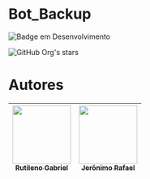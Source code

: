 # Bot_Backup

<!-- <h4 align="center"> 
    :construction:  Projeto em construção  :construction:
</h4>
 -->
![Badge em Desenvolvimento](http://img.shields.io/static/v1?label=STATUS&message=EM%20DESENVOLVIMENTO&color=GREEN&style=for-the-badge)

![GitHub Org's stars](https://img.shields.io/github/stars/camilafernanda?style=social)

# Autores

| [<img src="https://avatars.githubusercontent.com/u/92885893?v=4" width=115><br><sub>Rutileno Gabriel</sub>](https://github.com/BigLeno) |  [<img src="https://avatars.githubusercontent.com/u/33181004?v=4" width=115><br><sub>Jerônimo Rafael</sub>](https://github.com/jerbao) |
| :---: | :---: | 
